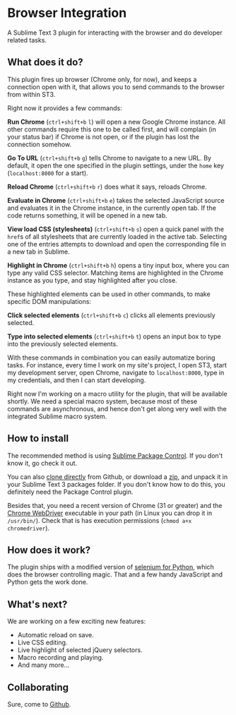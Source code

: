 Browser Integration
===================

A Sublime Text 3 plugin for interacting with the browser and do developer related tasks.


What does it do?
----------------

This plugin fires up browser (Chrome only, for now),
and keeps a connection open with it, that allows you
to send commands to the browser from within ST3.

Right now it provides a few commands:

**Run Chrome** (`ctrl+shift+b` `l`) will open a new Google Chrome instance.
All other commands require this one to be called first,
and will complain (in your status bar) if Chrome is not
open, or if the plugin has lost the connection somehow.

**Go To URL** (`ctrl+shift+b` `g`) tells Chrome to navigate to a new URL.
By default, it open the one specified in the plugin settings,
under the `home` key (`localhost:8000` for a start).

**Reload Chrome** (`ctrl+shift+b` `r`) does what it says, reloads Chrome.

**Evaluate in Chrome** (`ctrl+shift+b` `e`) takes the selected JavaScript source
and evaluates it in the Chrome instance, in the currently open tab.
If the code returns something, it will be opened in a new tab.

**View load CSS (stylesheets)** (`ctrl+shift+b` `s`) open a quick panel with
the `href`s of all stylesheets that are currently loaded in the active tab.
Selecting one of the entries attempts to download and open the corresponding
file in a new tab in Sublime.

**Highlight in Chrome** (`ctrl+shift+b` `h`) opens a tiny input box, where you
can type any valid CSS selector. Matching items are highlighted
in the Chrome instance as you type, and stay highlighted
after you close.

These highlighted elements can be used in other
commands, to make specific DOM manipulations:

**Click selected elements** (`ctrl+shift+b` `c`) clicks all elements
previously selected.

**Type into selected elements** (`ctrl+shift+b` `t`) opens an input
box to type into the previously selected elements.

With these commands in combination you can easily automatize boring tasks.
For instance, every time I work on my site's project, I open ST3, start my
development server, open Chrome, navigate to `localhost:8000`, type in
my credentials, and then I can start developing.

Right now I'm working on a macro utility for the plugin, that
will be available shortly. We need a special macro system,
because most of these commands are asynchronous, and hence don't
get along very well with the integrated Sublime macro system.


How to install
--------------

The recommended method is using [Sublime Package Control](https://sublime.wbond.net).
If you don't know it, go check it out.

You can also [clone directly](https://github.com/apiad/sublime-browser-integration.git) from Github, or download a [zip](https://github.com/apiad/sublime-browser-integration/archive/master.zip),
and unpack it in your Sublime Text 3 packages folder. If you don't know how to do
this, you definitely need the Package Control plugin.

Besides that, you need a recent version of Chrome (31 or greater) and the [Chrome WebDriver](http://apiad.net/~git/chromedriver/)
executable in your path (in Linux you can drop it in `/usr/bin/`).
Check that is has execution permissions (`chmod a+x chromedriver`).


How does it work?
-----------------

The plugin ships with a modified version of [selenium for Python](https://pypi.python.org/pypi/selenium),
which does the browser controlling magic. That and a few handy JavaScript
and Python gets the work done.


What's next?
------------

We are working on a few exciting new features:

* Automatic reload on save.
* Live CSS editing.
* Live highlight of selected jQuery selectors.
* Macro recording and playing.
* And many more...


Collaborating
-------------

Sure, come to [Github](https://github.com/apiad/sublime-browser-integration).

